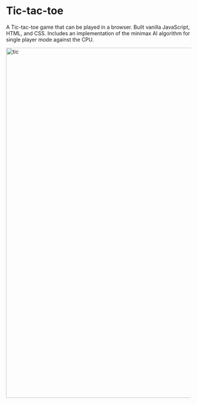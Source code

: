 # Tic-tac-toe

A Tic-tac-toe game that can be played in a browser. Built vanilla JavaScript, HTML, and CSS. Includes an implementation of the minimax AI algorithm for single player mode against the CPU.

<img width="954" alt="tic" src="https://user-images.githubusercontent.com/59184832/167102084-7608a79d-b470-4cce-8ce1-eeba2785df71.png">
